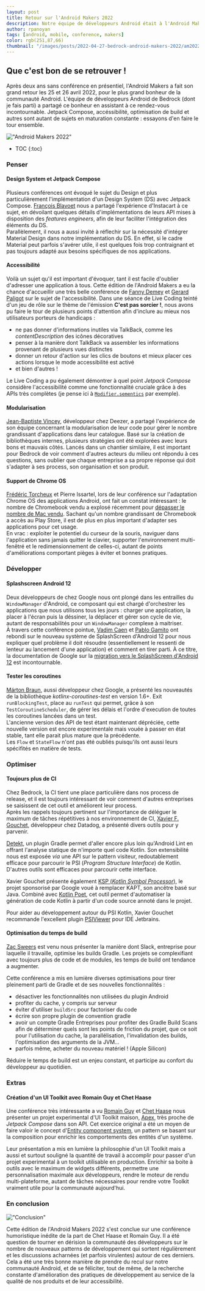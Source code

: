 ```yaml
---
layout: post
title: Retour sur l'Android Makers 2022
description: Notre équipe de développeurs Android était à l'Android Makers 2022 !
author: rpanoyan
tags: [android, mobile, conference, makers]
color: rgb(251,87,66)
thumbnail: "/images/posts/2022-04-27-bedrock-android-makers-2022/am2022.jpg"
---
```


## Que c'est bon de se retrouver !

Après deux ans sans conférence en présentiel, l'Android Makers a fait son grand retour les 25 et 26 avril 2022, pour le plus grand bonheur de la communauté Android. 
L'équipe de développeurs Android de Bedrock (dont je fais parti) a partagé ce bonheur en assistant à ce rendez-vous incontournable. Jetpack Compose, accéssibilité, optimisation de build et autres sont autant de sujets en maturation constante : essayons d'en faire le tour ensemble.

!["Android Makers 2022"](/images/posts/2022-04-27-bedrock-android-makers-2022/am2022.jpg)

* TOC
{:toc}

### Penser <a name="Penser"></a>

#### Design System et Jetpack Compose <a name="DesignSystem"></a>

Plusieurs conférences ont évoqué le sujet du Design et plus particulièrement l'implémentation d'un Design System (DS) avec Jetpack Compose. [François Blavoet](https://twitter.com/francoisblavoet) nous a partagé l'expérience d'Instacart à ce sujet, en dévoilant quelques détails d'implémentations de leurs API mises à disposition des *features engineers*, afin de leur faciliter l'intégration des éléments du DS.  
Parallèlement, il nous a aussi invité à réflechir sur la nécessité d'intégrer Material Design dans notre implémentation du DS. En effet, si le cadre Material peut parfois s'avérer utile, il est quelques fois trop contraignant et pas toujours adapté aux besoins spécifiques de nos applications.

#### Accessibilité <a name="Accessibilité"></a>

Voilà un sujet qu'il est important d'évoquer, tant il est facile d'oublier d'adresser une application à tous. Cette édition de l'Android Makers a eu la chance d'accueillir une très belle conférence de [Fanny Demey](https://twitter.com/FannyDemey) et [Gerard Paligot](https://twitter.com/GerardPaligot) sur le sujet de l'accessibilité. Dans une séance de Live Coding teinté d'un jeu de rôle sur le thème de l'émission **C'est pas sorcier !**, nous avons pu faire le tour de plusieurs points d'attention afin d'inclure au mieux nos utilisateurs porteurs de handicaps :
- ne pas donner d'informations inutiles via TalkBack, comme les *contentDescription* des icônes décoratives
- penser à la manière dont TalkBack va assembler les informations provenant de plusieurs vues distinctes
- donner un retour d'action sur les clics de boutons et mieux placer ces actions lorsque le mode accessibilité est activé
- et bien d'autres !  

Le Live Coding a pu également démontrer à quel point *Jetpack Compose* considère l'accessibilité comme une fonctionnalité cruciale grâce à des APIs très complètes (je pense ici à [`Modifier.sementics`](https://developer.android.com/jetpack/compose/semantics) par exemple).

#### Modularisation <a name="Modularisation"></a>

[Jean-Baptiste Vincey](https://twitter.com/JBVincey), développeur chez Deezer, a partagé l'expérience de son équipe concernant la modularisation de leur code pour gérer le nombre grandissant d'applications dans leur catalogue. Basé sur la création de bibliothèques internes, plusieurs stratégies ont été explorées avec leurs bons et mauvais côtés. Lancés dans un chantier similaire, il est important pour Bedrock de voir comment d'autres acteurs du milieu ont répondu à ces questions, sans oublier que chaque entreprise a sa propre réponse qui doit s'adapter à ses process, son organisation et son produit.

#### Support de Chrome OS <a name="ChromeOS"></a>

[Frédéric Torcheux](https://twitter.com/bowser_f) et Pierre Issartel, lors de leur conférence sur l'adaptation Chrome OS des applications Android, ont fait un constat intéressant : le nombre de Chromebook vendu a explosé récemment pour [dépasser le nombre de Mac vendu](https://9to5google.com/2021/02/16/chrome-os-2020-sales/). Sachant qu'un nombre grandissant de Chromebook a accès au Play Store, il est de plus en plus important d'adapter ses applications pour cet usage.  
En vrac : exploiter le potentiel du curseur de la souris, naviguer dans l'application sans jamais quitter le clavier, supporter l'environnement multi-fenêtré et le redimensionnement de celles-ci, autant de points d'améliorations comportant pièges à éviter et bonnes pratiques.

### Développer <a name="Développer"></a>

#### Splashscreen Android 12 <a name="Splashscreen"></a>

Deux développeurs de chez Google nous ont plongé dans les entrailles du `WindowManager` d'Android, ce composant qui est chargé d'orchestrer les applications que nous utilisons tous les jours : charger une application, la placer à l'écran puis la déssiner, la déplacer et gérer son cycle de vie, autant de responsabilités pour un `WindowManager` complexe à maitriser.  
À travers cette conférence pointue, [Vadim Caen](https://twitter.com/vadimcaen) et [Pablo Gamito](https://twitter.com/Pablo_Gamito) ont rebondi sur le nouveau système de SplashScreen d'Android 12 pour nous expliquer quel problème il doit résoudre (essentiellement le ressenti de lenteur au lancement d'une application) et comment en tirer parti. À ce titre, la documentation de Google sur la [migration vers le SplashScreen d'Android 12](https://developer.android.com/guide/topics/ui/splash-screen/migrate) est incontournable.

#### Tester les coroutines <a name="Coroutines"></a>

[Márton Braun](https://twitter.com/zsmb13), aussi développeur chez Google, a présenté les nouveautés de la bibliothèque *kotlinx-coroutines-test* en version 1.6+. Exit `runBlockingTest`, place au `runTest` qui permet, grâce à son `TestCoroutineScheduler`, de gérer les délais et l'ordre d'execution de toutes les coroutines lancées dans un test.  
L'ancienne version des API de test étant maintenant dépréciée, cette nouvelle version est encore experimentale mais vouée à passer en état stable, tant elle parait plus mature que la précédente.  
Les `Flow` et `StateFlow` n'ont pas été oubliés puisqu'ils ont aussi leurs spécifités en matière de tests.

### Optimiser <a name="Optimiser"></a>

#### Toujours plus de CI <a name="CI"></a>

Chez Bedrock, la CI tient une place particulière dans nos process de release, et il est toujours intéressant de voir comment d'autres entreprises se saisissent de cet outil et améliorent leur process.  
Après les rappels toujours pertinent sur l'importance de déléguer le maximum de tâches répétitives à nos environnement de CI, [Xavier F. Gouchet](https://twitter.com/xgouchet), développeur chez Datadog, a présenté divers outils pour y parvenir.  

[Detekt](https://github.com/detekt/detekt), un plugin Gradle permet d'aller encore plus loin qu'Android Lint en offrant l'analyse statique de n'importe quel code Kotlin. Son extensibilité nous est exposée *via* une API sur le pattern visiteur, redoutablement efficace pour parcourir le PSI (*Program Structure Interface*) de Kotlin. D'autres outils sont efficaces pour parcourir cette interface.  

Xavier Gouchet présente également [KSP (*Kotlin Symbol Processor*)](https://github.com/google/ksp), le projet sponsorisé par Google voué à remplacer KAPT, son ancêtre basé sur Java. Combiné avec [Kotlin Poet](https://square.github.io/kotlinpoet/), cet outil permet d'automatiser la génération de code Kotlin à partir d'un code source annoté dans le projet.  

Pour aider au développement autour du PSI Kotlin, Xavier Gouchet recommande l'excellent plugin [PSIViewer](https://plugins.jetbrains.com/plugin/227-psiviewer) pour IDE Jetbrains.

#### Optimisation du temps de build <a name="BuildOptim"></a>

[Zac Sweers](https://twitter.com/ZacSweers) est venu nous présenter la manière dont Slack, entreprise pour laquelle il travaille, optimise les builds Gradle. Les projets se complexifiant avec toujours plus de code et de modules, les temps de build ont tendance a augmenter.  

Cette conférence a mis en lumière diverses optimisations pour tirer pleinement parti de Gradle et de ses nouvelles fonctionnalités : 
- désactiver les fonctionnalités non utilisées du plugin Android
- profiter du cache, y compris sur serveur
- éviter d'utiliser `buildSrc` pour factoriser du code
- écrire son propre plugin de convention gradle
- avoir un compte Gradle Entreprises pour profiter des Gradle Build Scans afin de déterminer quels sont les points de friction du projet, que ce soit pour l'utilisation du cache, la parallélisation, l'invalidation des builds, l'optimisation des arguments de la JVM...
- parfois même, acheter du nouveau matériel ! (Apple Silicon)

Réduire le temps de build est un enjeu constant, et participe au confort du développeur au quotidien.

### Extras <a name="Extras"></a>

#### Création d'un UI Toolkit avec Romain Guy et Chet Haase <a name="UIToolkit"></a>

Une conférence très intéressante a vu [Romain Guy](https://twitter.com/romainguy) et [Chet Haase](https://twitter.com/chethaase) nous présenter un projet experimental d'UI Toolkit maison, [Apex](https://github.com/romainguy/experiment-apex), très proche de *Jetpack Compose* dans son API. 
Cet exercice original a été un moyen de faire valoir le concept d'[Entity component system](https://en.wikipedia.org/wiki/Entity_component_system), un pattern se basant sur la composition pour enrichir les comportements des entités d'un système.  

Leur présentation a mis en lumière la philosophie d'un UI Toolkit mais a aussi et surtout souligné la quantité de travail à accomplir pour passer d'un projet experimental à un toolkit utilisable en production. Enrichir sa boite à outils avec le maximum de widgets différents, permettre une personnalisation maximale aux développeurs, rendre le moteur de rendu multi-plateforme, autant de tâches nécessaires pour rendre votre Toolkit vraiment utile pour la communauté aujourd'hui.

### En conclusion <a name="Conclusion"></a>

!["Conclusion"](/images/posts/2022-04-27-bedrock-android-makers-2022/end.jpg)

Cette édition de l'Android Makers 2022 s'est conclue sur une conférence humoristique inédite de la part de Chet Haase et Romain Guy. Il a été question de tourner en dérision la communauté des développeurs sur le nombre de nouveaux patterns de développement qui sortent régulièrement et les discussions acharnées (et parfois virulentes) autour de ces derniers.  
Cela a été une très bonne manière de prendre du recul sur notre communauté Android, et de se féliciter, tout de même, de la recherche constante d'amélioration des pratiques de développement au service de la qualité de nos produits et de leur accessibilité.